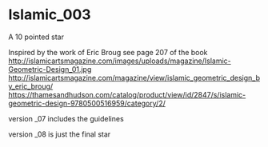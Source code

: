 # Islamic_003
A 10 pointed star 

Inspired by the work of Eric Broug
see page 207 of the book http://islamicartsmagazine.com/images/uploads/magazine/Islamic-Geometric-Design_01.jpg
http://islamicartsmagazine.com/magazine/view/islamic_geometric_design_by_eric_broug/
https://thamesandhudson.com/catalog/product/view/id/2847/s/islamic-geometric-design-9780500516959/category/2/

version _07 includes the guidelines

version _08 is just the final star 
